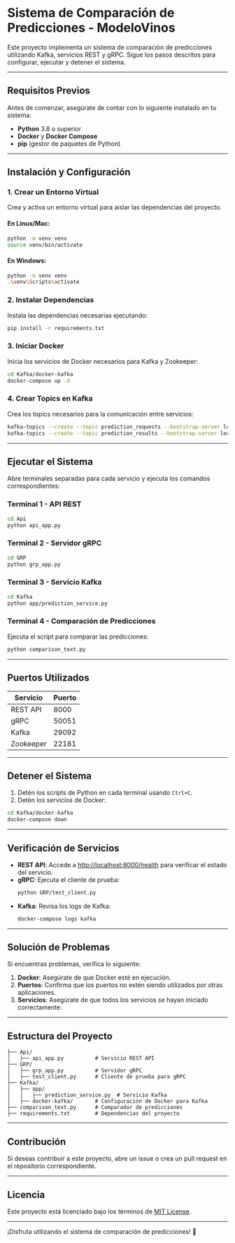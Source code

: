 # Sistema de Comparación de Predicciones - ModeloVinos

Este proyecto implementa un sistema de comparación de predicciones utilizando Kafka, servicios REST y gRPC. Sigue los pasos descritos para configurar, ejecutar y detener el sistema.

---

## **Requisitos Previos**
Antes de comenzar, asegúrate de contar con lo siguiente instalado en tu sistema:

- **Python** 3.8 o superior
- **Docker** y **Docker Compose**
- **pip** (gestor de paquetes de Python)

---

## **Instalación y Configuración**

### 1. Crear un Entorno Virtual
Crea y activa un entorno virtual para aislar las dependencias del proyecto.

#### En Linux/Mac:
```bash
python -m venv venv
source venv/bin/activate
```

#### En Windows:
```bash
python -m venv venv
.\venv\Scripts\activate
```

### 2. Instalar Dependencias
Instala las dependencias necesarias ejecutando:

```bash
pip install -r requirements.txt
```

### 3. Iniciar Docker
Inicia los servicios de Docker necesarios para Kafka y Zookeeper:

```bash
cd Kafka/docker-kafka
docker-compose up -d
```

### 4. Crear Topics en Kafka
Crea los topics necesarios para la comunicación entre servicios:

```bash
kafka-topics --create --topic prediction_requests --bootstrap-server localhost:29092 --if-not-exists
kafka-topics --create --topic prediction_results --bootstrap-server localhost:29092 --if-not-exists
```

---

## **Ejecutar el Sistema**

Abre terminales separadas para cada servicio y ejecuta los comandos correspondientes:

### Terminal 1 - API REST
```bash
cd Api
python api_app.py
```

### Terminal 2 - Servidor gRPC
```bash
cd GRP
python grp_app.py
```

### Terminal 3 - Servicio Kafka
```bash
cd Kafka
python app/prediction_service.py
```

### Terminal 4 - Comparación de Predicciones
Ejecuta el script para comparar las predicciones:

```bash
python comparison_text.py
```

---

## **Puertos Utilizados**

| Servicio        | Puerto |
|-----------------|--------|
| REST API        | 8000   |
| gRPC            | 50051  |
| Kafka           | 29092  |
| Zookeeper       | 22181  |

---

## **Detener el Sistema**

1. Detén los scripts de Python en cada terminal usando `Ctrl+C`.
2. Detén los servicios de Docker:

```bash
cd Kafka/docker-kafka
docker-compose down
```

---

## **Verificación de Servicios**

- **REST API**: Accede a [http://localhost:8000/health](http://localhost:8000/health) para verificar el estado del servicio.
- **gRPC**: Ejecuta el cliente de prueba:
  ```bash
  python GRP/test_client.py
  ```
- **Kafka**: Revisa los logs de Kafka:
  ```bash
  docker-compose logs kafka
  ```

---

## **Solución de Problemas**

Si encuentras problemas, verifica lo siguiente:

1. **Docker**: Asegúrate de que Docker esté en ejecución.
2. **Puertos**: Confirma que los puertos no estén siendo utilizados por otras aplicaciones.
3. **Servicios**: Asegúrate de que todos los servicios se hayan iniciado correctamente.

---

## **Estructura del Proyecto**

```plaintext
├── Api/
│   ├── api_app.py          # Servicio REST API
├── GRP/
│   ├── grp_app.py          # Servidor gRPC
│   ├── test_client.py      # Cliente de prueba para gRPC
├── Kafka/
│   ├── app/
│   │   ├── prediction_service.py  # Servicio Kafka
│   ├── docker-kafka/       # Configuración de Docker para Kafka
├── comparison_text.py      # Comparador de predicciones
├── requirements.txt        # Dependencias del proyecto
```

---

## **Contribución**
Si deseas contribuir a este proyecto, abre un issue o crea un pull request en el repositorio correspondiente.

---

## **Licencia**
Este proyecto está licenciado bajo los términos de [MIT License](LICENSE).

--- 

¡Disfruta utilizando el sistema de comparación de predicciones! 🚀
